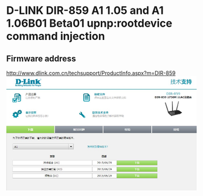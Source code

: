 # D-LINK DIR-859 A1 1.05 and A1 1.06B01 Beta01 upnp:rootdevice command injection

## Firmware address
http://www.dlink.com.cn/techsupport/ProductInfo.aspx?m=DIR-859 
![image-1](./img/3.jpg)
